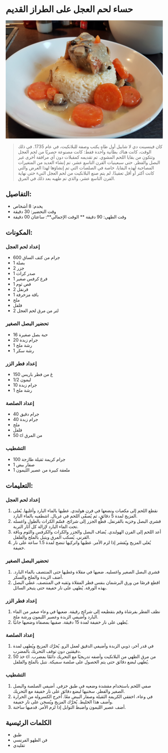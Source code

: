 # حساء لحم العجل على الطراز القديم

![حساء لحم العجل القديم](https://github.com/anamorph/recettes/blob/main/photos/fr-plat-blanquette_de_veau_a_l_ancienne-01.jpg?raw=true)

> كان فينسينت دي لا شابيل أول طاهٍ يكتب وصفة للبلانكيت، في عام 1735. في ذلك الوقت، كانت هناك بطانية واحدة فقط: كانت مصنوعة حصريًا من لحم العجل وتتكون من بقايا اللحم المشوي. تم تقديمه كمقبلات دون أي مرافقة أخرى غير البصل والفطر. حتى سبعينيات القرن التاسع عشر، تم إنشاء العديد من المتغيرات المصاحبة لهذه البقايا، خاصة في الصلصات التي تم إنشاؤها لهذا الغرض والتي كانت أكثر أو أقل تعقيدًا. لم يتم صنع البلانكيت من لحم العجل النيء حتى نهاية القرن التاسع عشر، والذي تم طهيه بعد ذلك في المرق.

## التفاصيل:
* يخدم: 8 أشخاص
* وقت التحضير: 30 دقيقة
* وقت الطهي: 90 دقيقة
** الوقت الإجمالي**: ساعتان 00 دقيقة

## المكونات:
### إعداد لحم العجل
* 600 جرام من كتف الساق
* 1 بصلة
* 2 جزر
* 1 صدر كراث
* 1 فرع كرفس صغير
* 1 فص ثوم
* 2 قرنفل
* 1 باقة مزخرفة
* ملح
* فلفل
* 2 لتر من مرق لحم العجل

### تحضير البصل الصغير
* 16 حبة بصل صغيرة
* 20 جرام زبدة
* 1 رشة ملح
* 1 رشة سكر

### إعداد فطر الزر
* 150 غ من فطر باريس
* 1/2 ليمون
* 10 جرام زبدة
* 1 رشة ملح

### إعداد الصلصة
* 40 جرام دقيق
* 40 جرام زبدة
* ملح
* فلفل
* 50 cl من المرق

### التشطيب
* 100 جرام كريمة ثقيلة طازجة
* 1 صفار بيض
* 1 ملعقة كبيرة من عصير الليمون

## التعليمات:
### إعداد لحم العجل
 1. نقطع اللحم إلى مكعبات ونضعها في فرن هولندي. غطيها بالماء البارد وأغليها. يُغلى المزيج لمدة 5 دقائق، ثم يُصفّى اللحم في غربال. اشطفيه بالماء البارد.
 1. قشري البصل وخزيه بالقرنفل. قطّع الجزر إلى شرائح. قسّم الكراث بالطول واغسله تحت الماء البارد لإزالة كل آثار التربة.
 1. أعد اللحم إلى الفرن الهولندي. يُضاف البصل والجزر والكراث والكرفس والثوم وباقة القرني. يُسكب المرق ويتبل بالملح والفلفل.
 1. يُغلى المزيج ويُقشر إذا لزم الأمر. غطيها واتركيها تنضج لمدة 1.5 ساعة على نار خفيفة.

### تحضير البصل الصغير
 1. قشري البصل الصغير واغسليه. ضعيها في مقلاة وغطيها حتى المنتصف بالماء البارد. أضف الزبدة والملح والسكر.
 1. اقطع قرصًا من ورق البرشمان بنفس قطر المقلاة وثقبه في المنتصف. غطي البصل بهذه الورقة. يُطهى على نار خفيفة حتى يتبخر السائل.

### إعداد فطر الزر
 1. نظف الفطر بفرشاة وقم بتقطيعه إلى شرائح رقيقة. ضعيها في وعاء صغير من الماء البارد وأضيفي الزبدة وعصير الليمون ورشة ملح.
 1. يُطهى على نار خفيفة لمدة 15 دقيقة. صفيها بمصفاة وضعيها جانبًا.

### إعداد الصلصة
 1. في قدر آخر، ذوبي الزبدة وأضيفي الدقيق لعمل الرو. يُحرَّك المزيج ويُطهى لمدة دقيقتين دون توقف التحريك بالمضرب.
 1. خذ 50 cl من مرق الطهي من البلانكيت وأضفه تدريجيًا مع التحريك دائمًا بمضرب. يُطهى لبضع دقائق حتى يتم الحصول على صلصة سميكة. نتبل بالملح والفلفل.

### التشطيب

 1. صفي اللحم باستخدام مقشدة وضعيه في طبق خزفي. أضيفي الصلصة والبصل الصغير والفطر. سخنيها لبضع دقائق على نار خفيفة مع التحريك.
 1. في وعاء، اخفقي الكريمة الثقيلة وصفار البيض معًا. أخرج الكسرولة من الحرارة وأضف هذا الخليط. يُحرَّك المزيج ويُسخن على نار خفيفة.
 1. أضف عصير الليمون واضبط التوابل إذا لزم الأمر. قدميها ساخنة.

## الكلمات الرئيسية
* طبق
* فن الطهو الفرنسي
* تقليدي
